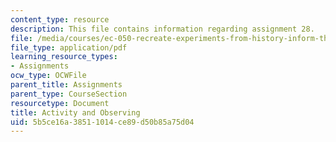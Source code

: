 ```yaml
---
content_type: resource
description: This file contains information regarding assignment 28.
file: /media/courses/ec-050-recreate-experiments-from-history-inform-the-future-from-the-past-galileo-january-iap-2010/5b5ce16a38511014ce89d50b85a75d04_MITEC_050IAP10_assn28.pdf
file_type: application/pdf
learning_resource_types:
- Assignments
ocw_type: OCWFile
parent_title: Assignments
parent_type: CourseSection
resourcetype: Document
title: Activity and Observing
uid: 5b5ce16a-3851-1014-ce89-d50b85a75d04
---
```

